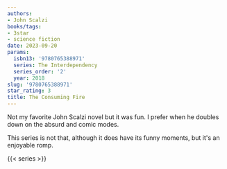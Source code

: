 ```yaml
---
authors:
- John Scalzi
books/tags:
- 3star
- science fiction
date: 2023-09-20
params:
  isbn13: '9780765388971'
  series: The Interdependency
  series_order: '2'
  year: 2018
slug: '9780765388971'
star_rating: 3
title: The Consuming Fire
---
```


Not my favorite John Scalzi novel but it was fun. I prefer when he doubles down on the absurd and comic modes.

This series is not that, although it does have its funny moments, but it's an enjoyable romp.

<!--more-->

{{< series >}}